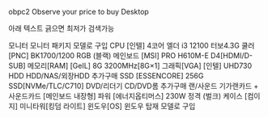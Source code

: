 obpc2
Observe your price to buy Desktop

아래 텍스트 긁으면 최저가 검색가능

모니터 모니터 패키지 모델로 구입
CPU [인텔] 4코어 엘더 i3 12100 터보4.3G
쿨러 [PNC] BK1700/1200 RGB (블랙)
메인보드 [MSI] PRO H610M-E D4[HDMI/D-SUB]
메모리[RAM] [GeIL] 8G 3200MHz[8G×1]
그래픽[VGA] [인텔] UHD730
HDD HDD/NAS/외장HDD 추가구매
SSD [ESSENCORE] 256G SSD[NVMe/TLC/C710]
DVD/리더기 CD/DVD롬 추가구매
랜/사운드 기가랜카드 + 사운드카드 [메인보드 내장형]
파워 [에너지옵티머스] 230W 정격 (벌크)
케이스 [컴이지] 미니타워[킹덤 라이트]
윈도우[OS] 윈도우 탑재 모델로 구입
